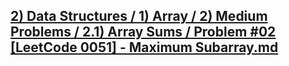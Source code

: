 ## <a href="https://github.com/alvarosf07/computer-science-DSA/blob/master/2)%20Data%20Structures/1)%20Array/2)%20Medium%20Problems/2.1)%20Array%20Sums/Problem%20%2302%20%5BLeetCode%200051%5D%20-%20Maximum%20Subarray.md"> 2) Data Structures / 1) Array / 2) Medium Problems / 2.1) Array Sums / Problem #02 [LeetCode 0051] - Maximum Subarray.md </a>
